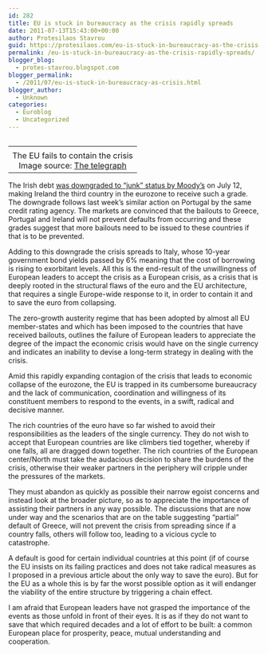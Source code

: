 ```yaml
---
id: 282
title: EU is stuck in bureaucracy as the crisis rapidly spreads
date: 2011-07-13T15:43:00+00:00
author: Protesilaos Stavrou
guid: https://protesilaos.com/eu-is-stuck-in-bureaucracy-as-the-crisis-rapidly-spreads/
permalink: /eu-is-stuck-in-bureaucracy-as-the-crisis-rapidly-spreads/
blogger_blog:
  - protes-stavrou.blogspot.com
blogger_permalink:
  - /2011/07/eu-is-stuck-in-bureaucracy-as-crisis.html
blogger_author:
  - Unknown
categories:
  - Euroblog
  - Uncategorized
---
```

<table cellpadding="0" cellspacing="0" class="tr-caption-container" style="float: right; margin-left: 1em; text-align: right;">
  <tr>
    <td style="text-align: center;">
    </td>
  </tr>
  
  <tr>
    <td class="tr-caption" style="text-align: center;">
      The EU fails to contain the crisis<br />Image source: <a href="http://www.telegraph.co.uk/finance/currency/8374651/Euro-crisis-is-far-from-over-what-the-experts-are-saying.html">The telegraph</a>
    </td>
  </tr>
</table>

The Irish debt [was downgraded to &#8220;junk&#8221; status by Moody&#8217;s](http://www.europeanvoice.com/article/2011/july/irish-debt-cut-to-junk-status/71616.aspx) on July 12, making Ireland the third country in the eurozone to receive such a grade. The downgrade follows last week&#8217;s similar action on Portugal by the same credit rating agency. The markets are convinced that the bailouts to Greece, Portugal and Ireland will not prevent defaults from occurring and these grades suggest that more bailouts need to be issued to these countries if that is to be prevented.

Adding to this downgrade the crisis spreads to Italy, whose 10-year government bond yields passed by 6% meaning that the cost of borrowing is rising to exorbitant levels. All this is the end-result of the unwillingness of European leaders to accept the crisis as a European crisis, as a crisis that is deeply rooted in the structural flaws of the euro and the EU architecture, that requires a single Europe-wide response to it, in order to contain it and to save the euro from collapsing.

The zero-growth austerity regime that has been adopted by almost all EU member-states and which has been imposed to the countries that have received bailouts, outlines the failure of European leaders to appreciate the degree of the impact the economic crisis would have on the single currency and indicates an inability to devise a long-term strategy in dealing with the crisis.

Amid this rapidly expanding contagion of the crisis that leads to economic collapse of the eurozone, the EU is trapped in its cumbersome bureaucracy and the lack of communication, coordination and willingness of its constituent members to respond to the events, in a swift, radical and decisive manner.

The rich countries of the euro have so far wished to avoid their responsibilities as the leaders of the single currency. They do not wish to accept that European countries are like climbers tied together, whereby if one falls, all are dragged down together. The rich countries of the European center/North must take the audacious decision to share the burdens of the crisis, otherwise their weaker partners in the periphery will cripple under the pressures of the markets.

They must abandon as quickly as possible their narrow egoist concerns and instead look at the broader picture, so as to appreciate the importance of assisting their partners in any way possible. The discussions that are now under way and the scenarios that are on the table suggesting &#8220;partial&#8221; default of Greece, will not prevent the crisis from spreading since if a country falls, others will follow too, leading to a vicious cycle to catastrophe.

A default is good for certain individual countries at this point (if of course the EU insists on its failing practices and does not take radical measures as I proposed in a previous article about the only way to save the euro). But for the EU as a whole this is by far the worst possible option as it will endanger the viability of the entire structure by triggering a chain effect.

I am afraid that European leaders have not grasped the importance of the events as those unfold in front of their eyes. It is as if they do not want to save that which required decades and a lot of effort to be built: a common European place for prosperity, peace, mutual understanding and cooperation.
